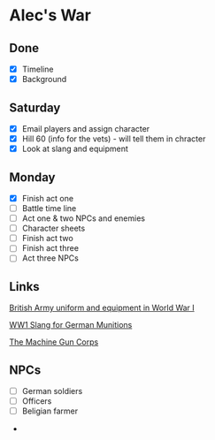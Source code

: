 # Alec's War

## Done

- [x] Timeline
- [x] Background

## Saturday

- [x] Email players and assign character
- [x] Hill 60 (info for the vets) - will tell them in chracter
- [x] Look at slang and equipment

## Monday

- [x] Finish act one
- [ ] Battle time line
- [ ] Act one & two NPCs and enemies
- [ ] Character sheets
- [ ] Finish act two
- [ ] Finish act three
- [ ] Act three NPCs

## Links

[British Army uniform and equipment in World War I](http://en.wikipedia.org/wiki/British_Army_uniform_and_equipment_in_World_War_I)

[WW1 Slang for German Munitions](http://www.slate.com/blogs/the_vault/2014/05/06/wwi_slang_soldiers_terms_for_germany_s_munitions.html)


[The Machine Gun Corps](http://www.1914-1918.net/mgc.htm)

## NPCs
- [ ] German soldiers
- [ ] Officers
- [ ] Beligian farmer
- 
